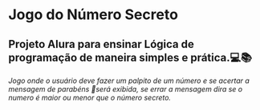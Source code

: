 # Jogo do Número Secreto

## Projeto Alura para ensinar Lógica de programação de maneira simples e prática.💻📚

*Jogo onde o usuário deve fazer um palpito de um número e se acertar a mensagem de parabéns 🎉será exibida, se errar a mensagem dira se o numero é maior ou menor que o número secreto.*
